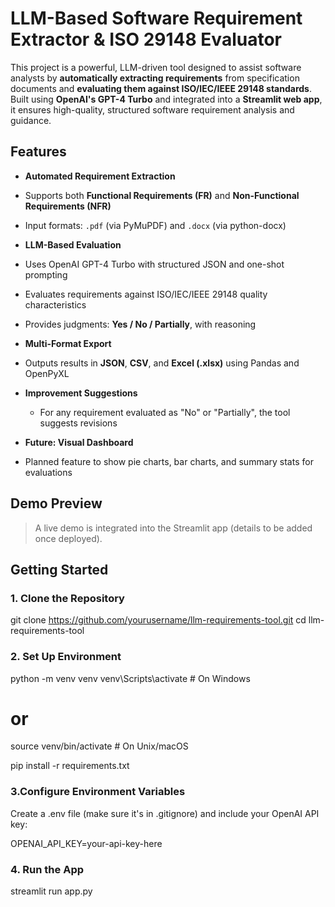 # LLM-Based Software Requirement Extractor & ISO 29148 Evaluator

This project is a powerful, LLM-driven tool designed to assist software analysts by **automatically extracting requirements** from specification documents and **evaluating them against ISO/IEC/IEEE 29148 standards**. Built using **OpenAI's GPT-4 Turbo** and integrated into a **Streamlit web app**, it ensures high-quality, structured software requirement analysis and guidance.

##  Features

-  **Automated Requirement Extraction**
  - Supports both **Functional Requirements (FR)** and **Non-Functional Requirements (NFR)**
  - Input formats: `.pdf` (via PyMuPDF) and `.docx` (via python-docx)

-  **LLM-Based Evaluation**
  - Uses OpenAI GPT-4 Turbo with structured JSON and one-shot prompting
  - Evaluates requirements against ISO/IEC/IEEE 29148 quality characteristics
  - Provides judgments: **Yes / No / Partially**, with reasoning

-  **Multi-Format Export**
  - Outputs results in **JSON**, **CSV**, and **Excel (.xlsx)** using Pandas and OpenPyXL

- **Improvement Suggestions**
  - For any requirement evaluated as "No" or "Partially", the tool suggests revisions

-  **Future: Visual Dashboard**
  - Planned feature to show pie charts, bar charts, and summary stats for evaluations

##  Demo Preview

> A live demo is integrated into the Streamlit app (details to be added once deployed).

##  Getting Started

### 1. Clone the Repository


git clone https://github.com/yourusername/llm-requirements-tool.git
cd llm-requirements-tool

### 2. Set Up Environment


python -m venv venv
venv\Scripts\activate  # On Windows
# or
source venv/bin/activate  # On Unix/macOS

pip install -r requirements.txt

### 3.Configure Environment Variables
Create a .env file (make sure it's in .gitignore) and include your OpenAI API key:


OPENAI_API_KEY=your-api-key-here


### 4. Run the App

streamlit run app.py



